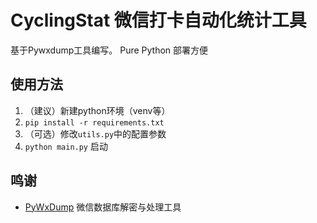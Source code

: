 # CyclingStat 微信打卡自动化统计工具

基于Pywxdump工具编写。 Pure Python 部署方便

## 使用方法
1. （建议）新建python环境（venv等）
2. `pip install -r requirements.txt`
3. （可选）修改`utils.py`中的配置参数
4. `python main.py` 启动

## 鸣谢
* [PyWxDump](https://github.com/xaoyaoo/PyWxDump) 微信数据库解密与处理工具
